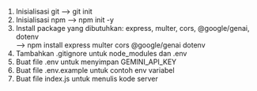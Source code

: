 1. Inisialisasi git  --> git init  
2. Inisialisasi npm  --> npm init -y  
3. Install package yang dibutuhkan: express, multer, cors, @google/genai, dotenv  
   --> npm install express multer cors @google/genai dotenv  
4. Tambahkan .gitignore untuk node_modules dan .env  
5. Buat file .env untuk menyimpan GEMINI_API_KEY  
6. Buat file .env.example untuk contoh env variabel  
7. Buat file index.js untuk menulis kode server
